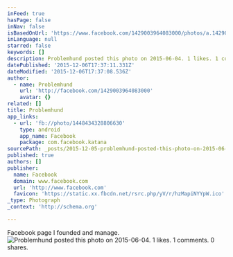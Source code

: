 ```yaml
---
inFeed: true
hasPage: false
inNav: false
isBasedOnUrl: 'https://www.facebook.com/1429003964083000/photos/a.1429008927415837.1073741827.1429003964083000/1448434328806630/?type=3'
inLanguage: null
starred: false
keywords: []
description: Problemhund posted this photo on 2015-06-04. 1 likes. 1 comments. 0 shares.
datePublished: '2015-12-06T17:37:11.331Z'
dateModified: '2015-12-06T17:37:08.536Z'
author:
  - name: Problemhund
    url: 'http://facebook.com/1429003964083000'
    avatar: {}
related: []
title: Problemhund
app_links:
  - url: 'fb://photo/1448434328806630'
    type: android
    app_name: Facebook
    package: com.facebook.katana
sourcePath: _posts/2015-12-05-problemhund-posted-this-photo-on-2015-06-04-1-likes-1-comm.md
published: true
authors: []
publisher:
  name: Facebook
  domain: www.facebook.com
  url: 'http://www.facebook.com'
  favicon: 'https://static.xx.fbcdn.net/rsrc.php/yV/r/hzMapiNYYpW.ico'
_type: Photograph
_context: 'http://schema.org'

---
```

Facebook page I founded and manage.
![Problemhund posted this photo on 2015-06-04&period; 1 likes&period; 1 comments&period; 0 shares&period;](https://scontent.xx.fbcdn.net/hphotos-xlf1/t31.0-8/s720x720/11406633_1448434328806630_4813347866084038681_o.jpg)